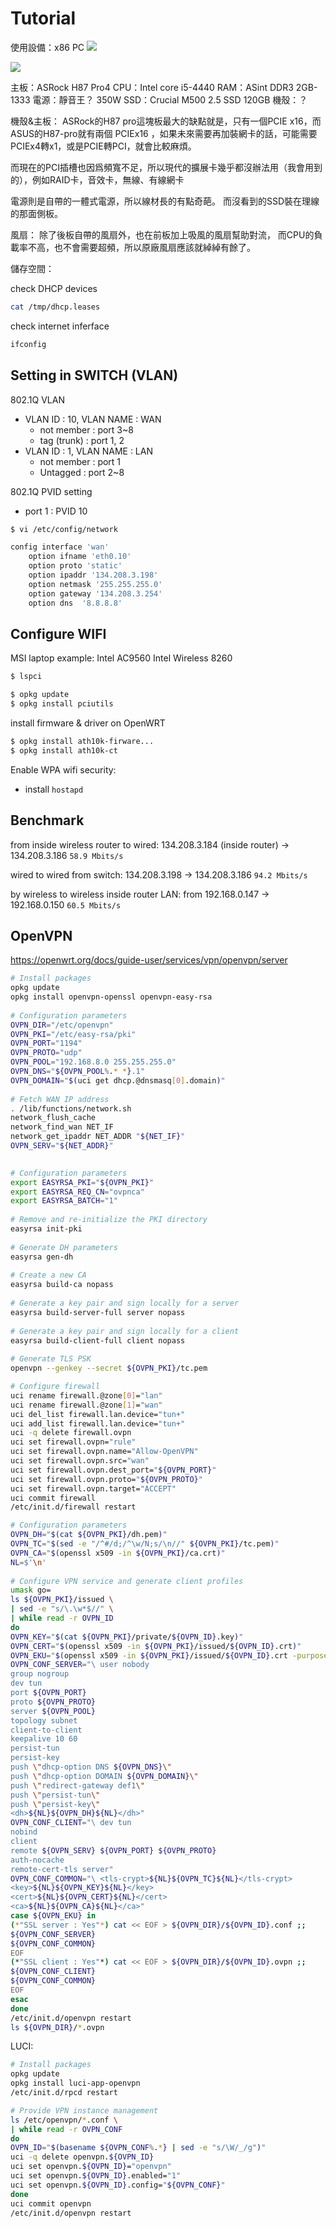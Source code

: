 # Tutorial
使用設備：x86 PC
![](https://i.imgur.com/bSLokcQ.jpg)

![](https://i.imgur.com/ssKUVjg.jpg)

主板：ASRock H87 Pro4
CPU：Intel core i5-4440
RAM：ASint DDR3 2GB-1333
電源：靜音王？ 350W
SSD：Crucial M500 2.5 SSD 120GB
機殼：？

機殼&主板：
ASRock的H87 pro這塊板最大的缺點就是，只有一個PCIE x16，而ASUS的H87-pro就有兩個 PCIEx16 ，如果未來需要再加裝網卡的話，可能需要PCIEx4轉x1，或是PCIE轉PCI，就會比較麻煩。

而現在的PCI插槽也因爲頻寬不足，所以現代的擴展卡幾乎都沒辦法用（我會用到的），例如RAID卡，音效卡，無線、有線網卡



電源則是自帶的一體式電源，所以線材長的有點奇葩。
而沒看到的SSD裝在理線的那面側板。


風扇：
除了後板自帶的風扇外，也在前板加上吸風的風扇幫助對流，
而CPU的負載率不高，也不會需要超頻，所以原廠風扇應該就綽綽有餘了。

儲存空間：



check DHCP devices
```bash
cat /tmp/dhcp.leases
```

check internet inferface
```bash
ifconfig
```

## Setting in SWITCH (VLAN)
802.1Q VLAN
* VLAN ID : 10, VLAN NAME : WAN
	* not member : port 3~8
	* tag (trunk) : port 1, 2
* VLAN ID : 1, VLAN NAME : LAN
	* not member : port 1
	* Untagged : port 2~8

802.1Q PVID setting
* port 1 : PVID 10

```bash
$ vi /etc/config/network
```
 
```bash
config interface 'wan'
	option ifname 'eth0.10'
	option proto 'static'
	option ipaddr '134.208.3.198'
	option netmask '255.255.255.0'
	option gateway '134.208.3.254'
	option dns  '8.8.8.8'
```

## Configure WIFI
MSI laptop example: Intel AC9560
Intel Wireless 8260


```bash
$ lspci
```

```bash
$ opkg update
$ opkg install pciutils
```

install firmware & driver on OpenWRT
```bash
$ opkg install ath10k-firware...
$ opkg install ath10k-ct
```

Enable WPA wifi security:
* install `hostapd`

## Benchmark
from inside wireless router to wired:
 134.208.3.184 (inside router) -> 134.208.3.186
 `58.9 Mbits/s`

wired to wired from switch:
134.208.3.198 -> 134.208.3.186
 `94.2 Mbits/s`
 
by wireless to wireless inside router LAN:
from 192.168.0.147 -> 192.168.0.150
`60.5 Mbits/s`



## OpenVPN
https://openwrt.org/docs/guide-user/services/vpn/openvpn/server
```bash
# Install packages
opkg update
opkg install openvpn-openssl openvpn-easy-rsa
 
# Configuration parameters
OVPN_DIR="/etc/openvpn"
OVPN_PKI="/etc/easy-rsa/pki"
OVPN_PORT="1194"
OVPN_PROTO="udp"
OVPN_POOL="192.168.8.0 255.255.255.0"
OVPN_DNS="${OVPN_POOL%.* *}.1"
OVPN_DOMAIN="$(uci get dhcp.@dnsmasq[0].domain)"
 
# Fetch WAN IP address
. /lib/functions/network.sh
network_flush_cache
network_find_wan NET_IF
network_get_ipaddr NET_ADDR "${NET_IF}"
OVPN_SERV="${NET_ADDR}"
 
```


```bash
# Configuration parameters
export EASYRSA_PKI="${OVPN_PKI}"
export EASYRSA_REQ_CN="ovpnca"
export EASYRSA_BATCH="1"
 
# Remove and re-initialize the PKI directory
easyrsa init-pki
 
# Generate DH parameters
easyrsa gen-dh
 
# Create a new CA
easyrsa build-ca nopass
 
# Generate a key pair and sign locally for a server
easyrsa build-server-full server nopass
 
# Generate a key pair and sign locally for a client
easyrsa build-client-full client nopass
 
# Generate TLS PSK
openvpn --genkey --secret ${OVPN_PKI}/tc.pem
```

```bash
# Configure firewall
uci rename firewall.@zone[0]="lan"
uci rename firewall.@zone[1]="wan"
uci del_list firewall.lan.device="tun+"
uci add_list firewall.lan.device="tun+"
uci -q delete firewall.ovpn
uci set firewall.ovpn="rule"
uci set firewall.ovpn.name="Allow-OpenVPN"
uci set firewall.ovpn.src="wan"
uci set firewall.ovpn.dest_port="${OVPN_PORT}"
uci set firewall.ovpn.proto="${OVPN_PROTO}"
uci set firewall.ovpn.target="ACCEPT"
uci commit firewall
/etc/init.d/firewall restart
```

```bash
# Configuration parameters
OVPN_DH="$(cat ${OVPN_PKI}/dh.pem)"
OVPN_TC="$(sed -e "/^#/d;/^\w/N;s/\n//" ${OVPN_PKI}/tc.pem)"
OVPN_CA="$(openssl x509 -in ${OVPN_PKI}/ca.crt)"
NL=$'\n'
 
# Configure VPN service and generate client profiles
umask go=
ls ${OVPN_PKI}/issued \
| sed -e "s/\.\w*$//" \
| while read -r OVPN_ID
do
OVPN_KEY="$(cat ${OVPN_PKI}/private/${OVPN_ID}.key)"
OVPN_CERT="$(openssl x509 -in ${OVPN_PKI}/issued/${OVPN_ID}.crt)"
OVPN_EKU="$(openssl x509 -in ${OVPN_PKI}/issued/${OVPN_ID}.crt -purpose)"
OVPN_CONF_SERVER="\ user nobody
group nogroup
dev tun
port ${OVPN_PORT}
proto ${OVPN_PROTO}
server ${OVPN_POOL}
topology subnet
client-to-client
keepalive 10 60
persist-tun
persist-key
push \"dhcp-option DNS ${OVPN_DNS}\"
push \"dhcp-option DOMAIN ${OVPN_DOMAIN}\"
push \"redirect-gateway def1\"
push \"persist-tun\"
push \"persist-key\"
<dh>${NL}${OVPN_DH}${NL}</dh>"
OVPN_CONF_CLIENT="\ dev tun
nobind
client
remote ${OVPN_SERV} ${OVPN_PORT} ${OVPN_PROTO}
auth-nocache
remote-cert-tls server"
OVPN_CONF_COMMON="\ <tls-crypt>${NL}${OVPN_TC}${NL}</tls-crypt>
<key>${NL}${OVPN_KEY}${NL}</key>
<cert>${NL}${OVPN_CERT}${NL}</cert>
<ca>${NL}${OVPN_CA}${NL}</ca>"
case ${OVPN_EKU} in
(*"SSL server : Yes"*) cat << EOF > ${OVPN_DIR}/${OVPN_ID}.conf ;;
${OVPN_CONF_SERVER}
${OVPN_CONF_COMMON}
EOF
(*"SSL client : Yes"*) cat << EOF > ${OVPN_DIR}/${OVPN_ID}.ovpn ;;
${OVPN_CONF_CLIENT}
${OVPN_CONF_COMMON}
EOF
esac
done
/etc/init.d/openvpn restart
ls ${OVPN_DIR}/*.ovpn
```

LUCI:
```bash
# Install packages
opkg update
opkg install luci-app-openvpn
/etc/init.d/rpcd restart
```
```bash
# Provide VPN instance management
ls /etc/openvpn/*.conf \
| while read -r OVPN_CONF
do
OVPN_ID="$(basename ${OVPN_CONF%.*} | sed -e "s/\W/_/g")"
uci -q delete openvpn.${OVPN_ID}
uci set openvpn.${OVPN_ID}="openvpn"
uci set openvpn.${OVPN_ID}.enabled="1"
uci set openvpn.${OVPN_ID}.config="${OVPN_CONF}"
done
uci commit openvpn
/etc/init.d/openvpn restart
```